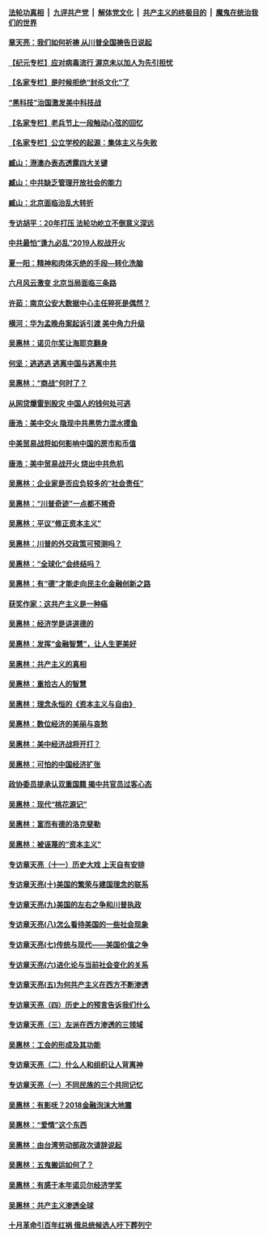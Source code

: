 

####  [法轮功真相](../../../../basic/blob/master/README.md?t=06250002) &nbsp;|&nbsp; [九评共产党](../../../../9ping.md/blob/master/README.md?t=06250002) &nbsp;|&nbsp; [解体党文化](../../../../jtdwh.md/blob/master/README.md?t=06250002)  &nbsp;|&nbsp; [共产主义的终极目的](../../../../gczydzjmd.md/blob/master/README.md?t=06250002) &nbsp;|&nbsp; [魔鬼在统治我们的世界](../../../../mgztzwmdsj.md/blob/master/README.md?t=06250002) 

#### [章天亮：我们如何祈祷 从川普全国祷告日说起](../pages/nsc423/n11944627.md?t=06250002) 

#### [【纪元专栏】应对病毒流行 渥京未以加人为先引担忧](../pages/nsc423/n11875714.md?t=06250002) 

#### [【名家专栏】是时候拒绝“封杀文化”了](../pages/nsc423/n11814093.md?t=06250002) 

#### [“黑科技”治国激发美中科技战](../pages/nsc423/n11638056.md?t=06250002) 

#### [【名家专栏】老兵节上一段触动心弦的回忆](../pages/nsc423/n11646016.md?t=06250002) 

#### [【名家专栏】公立学校的起源：集体主义与失败](../pages/nsc423/n11601833.md?t=06250002) 

#### [臧山：港澳办表态透露四大关键](../pages/nsc423/n11421628.md?t=06250002) 

#### [臧山：中共缺乏管理开放社会的能力](../pages/nsc423/n11407457.md?t=06250002) 

#### [臧山：北京面临治乱大转折](../pages/nsc423/n11406895.md?t=06250002) 

#### [专访胡平：20年打压 法轮功屹立不倒意义深远](../pages/nsc423/n11398800.md?t=06250002) 

#### [中共最怕“逢九必乱”2019人权战开火](../pages/nsc423/n11385248.md?t=06250002) 

#### [夏一阳：精神和肉体灭绝的手段—转化洗脑](../pages/nsc423/n11368250.md?t=06250002) 

#### [六月风云激变 北京当局面临三条路](../pages/nsc423/n11313668.md?t=06250002) 

#### [许茹：南京公安大数据中心主任猝死是偶然？](../pages/nsc423/n11064744.md?t=06250002) 

#### [横河：华为孟晚舟案起诉引渡 美中角力升级](../pages/nsc423/n11027230.md?t=06250002) 

#### [吴惠林：诺贝尔奖让海耶克翻身](../pages/nsc423/n10890049.md?t=06250002) 

#### [何坚：逃逃逃 逃离中国与逃离中共](../pages/nsc423/n10592891.md?t=06250002) 

#### [吴惠林：“商战”何时了？](../pages/nsc423/n10573558.md?t=06250002) 

#### [从网贷爆雷到股灾 中国人的钱何处可逃](../pages/nsc423/n10572800.md?t=06250002) 

#### [唐浩：美中交火 隐现中共黑势力混水摸鱼](../pages/nsc423/n10544040.md?t=06250002) 

#### [中美贸易战将如何影响中国的房市和币值](../pages/nsc423/n10543697.md?t=06250002) 

#### [唐浩：美中贸易战开火 烧出中共危机](../pages/nsc423/n10540126.md?t=06250002) 

#### [吴惠林：企业家是否应负较多的“社会责任”](../pages/nsc423/n10535022.md?t=06250002) 

#### [吴惠林：“川普奇迹”一点都不稀奇](../pages/nsc423/n10512808.md?t=06250002) 

#### [吴惠林：平议“修正资本主义”](../pages/nsc423/n10495724.md?t=06250002) 

#### [吴惠林：川普的外交政策可预测吗？](../pages/nsc423/n10462387.md?t=06250002) 

#### [吴惠林：“全球化”会终结吗？](../pages/nsc423/n10452838.md?t=06250002) 

#### [吴惠林：有“德”才能走向民主化金融创新之路](../pages/nsc423/n10432292.md?t=06250002) 

#### [获奖作家：这共产主义是一种癌](../pages/nsc423/n10431541.md?t=06250002) 

#### [吴惠林：经济学是讲道德的](../pages/nsc423/n10398014.md?t=06250002) 

#### [吴惠林：发挥“金融智慧”，让人生更美好](../pages/nsc423/n10375019.md?t=06250002) 

#### [吴惠林：共产主义的真相](../pages/nsc423/n10351394.md?t=06250002) 

#### [吴惠林：重拾古人的智慧](../pages/nsc423/n10337691.md?t=06250002) 

#### [吴惠林：理念永恒的《资本主义与自由》](../pages/nsc423/n10316274.md?t=06250002) 

#### [吴惠林：数位经济的美丽与哀愁](../pages/nsc423/n10292946.md?t=06250002) 

#### [吴惠林：美中经济战将开打？](../pages/nsc423/n10258825.md?t=06250002) 

#### [吴惠林：可怕的中国经济扩张](../pages/nsc423/n10219147.md?t=06250002) 

#### [政协委员提承认双重国籍 揭中共官员过客心态](../pages/nsc423/n10208809.md?t=06250002) 

#### [吴惠林：现代“桃花源记”](../pages/nsc423/n10185234.md?t=06250002) 

#### [吴惠林：富而有德的洛克斐勒](../pages/nsc423/n10142264.md?t=06250002) 

#### [吴惠林：被诬蔑的“资本主义”](../pages/nsc423/n10124816.md?t=06250002) 

#### [专访章天亮（十一）历史大戏 上天自有安排](../pages/nsc423/n10094905.md?t=06250002) 

#### [专访章天亮(十)美国的繁荣与建国理念的联系](../pages/nsc423/n10094899.md?t=06250002) 

#### [专访章天亮(九)美国的左右之争和川普执政](../pages/nsc423/n10094889.md?t=06250002) 

#### [专访章天亮(八)怎么看待美国的一些社会现象](../pages/nsc423/n10094857.md?t=06250002) 

#### [专访章天亮(七)传统与现代——美国价值之争](../pages/nsc423/n10093140.md?t=06250002) 

#### [专访章天亮(六)进化论与当前社会变化的关系](../pages/nsc423/n10092036.md?t=06250002) 

#### [专访章天亮(五)为何共产主义在西方不断渗透](../pages/nsc423/n10083620.md?t=06250002) 

#### [专访章天亮（四）历史上的预言告诉我们什么](../pages/nsc423/n10083606.md?t=06250002) 

#### [专访章天亮（三）左派在西方渗透的三领域](../pages/nsc423/n10081115.md?t=06250002) 

#### [吴惠林：工会的形成及其功能](../pages/nsc423/n10080633.md?t=06250002) 

#### [专访章天亮（二）什么人和组织让人背离神](../pages/nsc423/n10076637.md?t=06250002) 

#### [专访章天亮（一）不同民族的三个共同记忆](../pages/nsc423/n10074188.md?t=06250002) 

#### [吴惠林：有影呒？2018金融泡沫大地震](../pages/nsc423/n10040534.md?t=06250002) 

#### [吴惠林：“爱情”这个东西](../pages/nsc423/n10019423.md?t=06250002) 

#### [吴惠林：由台湾劳动部政次请辞说起](../pages/nsc423/n9979679.md?t=06250002) 

#### [吴惠林：五鬼搬运如何了？](../pages/nsc423/n9925338.md?t=06250002) 

#### [吴惠林：有感于本年诺贝尔经济学奖](../pages/nsc423/n9871883.md?t=06250002) 

#### [吴惠林：共产主义渗透全球](../pages/nsc423/n9812748.md?t=06250002) 

#### [十月革命引百年红祸 俄总统候选人吁下葬列宁](../pages/nsc423/n9810182.md?t=06250002) 


